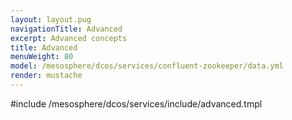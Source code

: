 ```yaml
---
layout: layout.pug
navigationTitle: Advanced
excerpt: Advanced concepts
title: Advanced
menuWeight: 80
model: /mesosphere/dcos/services/confluent-zookeeper/data.yml
render: mustache
---
```


#include /mesosphere/dcos/services/include/advanced.tmpl
